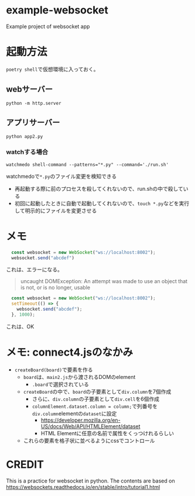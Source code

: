 # example-websocket
Example project of websocket app

# 起動方法

`poetry shell`で仮想環境に入っておく。

## webサーバー

```shell
python -m http.server
```

## アプリサーバー

```shell
python app2.py
```

### watchする場合

```shell
watchmedo shell-command --patterns="*.py" --command='./run.sh'
```

watchmedoで`*.py`のファイル変更を検知できる

- 再起動する際に前のプロセスを殺してくれないので、run.shの中で殺している
- 初回に起動したときに自動で起動してくれないので、`touch *.py`などを実行して明示的にファイルを変更させる

# メモ

```javascript
  const websocket = new WebSocket("ws://localhost:8002");
  websocket.send("abcdef")
```

これは、エラーになる。

> uncaught DOMException: An attempt was made to use an object that is not, or is no longer, usable

```javascript
  const websocket = new WebSocket("ws://localhost:8002");
  setTimeout(() => {
    websocket.send("abcdef");
  }, 1000);
```

これは、OK

# メモ: connect4.jsのなかみ

- `createBoard(board)`で要素を作る
  - `board`は、`main2.js`から渡されるDOMのelement
    - `.board`で選択されている
  - `createBoard`の中で、`board`の子要素として`div.column`を7個作成
    - さらに、`div.column`の子要素として`div.cell`を6個作成
    - `columnElement.dataset.column = column;`で列番号を`div.column`elementの`dataset`に設定
      - https://developer.mozilla.org/en-US/docs/Web/API/HTMLElement/dataset
      - HTML Elementに任意の名前で属性をくっつけれるらしい
  - これらの要素を格子状に並べるようにcssでコントロール

# CREDIT

This is a practice for websocket in python.
The contents are based on https://websockets.readthedocs.io/en/stable/intro/tutorial1.html
